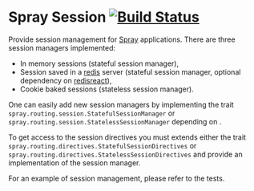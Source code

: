 Spray Session [![Build Status](https://travis-ci.org/gnieh/spray-session.png?branch=master)](https://travis-ci.org/gnieh/spray-session)
=============

Provide session management for [Spray](http://spray.io/) applications.
There are three session managers implemented:
 - In memory sessions (stateful session manager),
 - Session saved in a [redis](http://redis.io/) server (stateful session manager, optional dependency on [redisreact](https://github.com/debasishg/scala-redis-nb/)),
 - Cookie baked sessions (stateless session manager).

One can easily add new session managers by implementing the trait `spray.routing.session.StatefulSessionManager` or `spray.routing.session.StatelessSessionManager`
depending on .

To get access to the session directives you must extends either the trait `spray.routing.directives.StatefulSessionDirectives` or `spray.routing.directives.StatelessSessionDirectives` and provide an implementation of the session manager.

For an example of session management, please refer to the tests.
